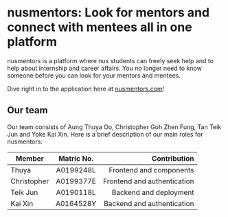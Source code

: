# nusmentors: Look for mentors and connect with mentees all in one platform
nusmentors is a platform where nus students can freely seek help and to help about internship and career affairs. You no longer need to know someone before you can look for your mentors and mentees.

Dive right in to the application here at [nusmentors.com](https://nusmentors.com)!

## Our team
Our team consists of Aung Thuya Oo, Christopher Goh Zhen Fung, Tan Teik Jun and Yoke Kai Xin. Here is a brief description of our main roles for nusmentors:

| Member        | Matric No.    | Contribution  |
| ------------- |:-------------:| -------------:|
| Thuya      | A0199248L | Frontend and components |
| Christopher      | A0199377E  |  Frontend and authentication |
| Teik Jun | A0190118L  |   Backend and deployment |
| Kai Xin | A0164528Y | Backend and authentication |
